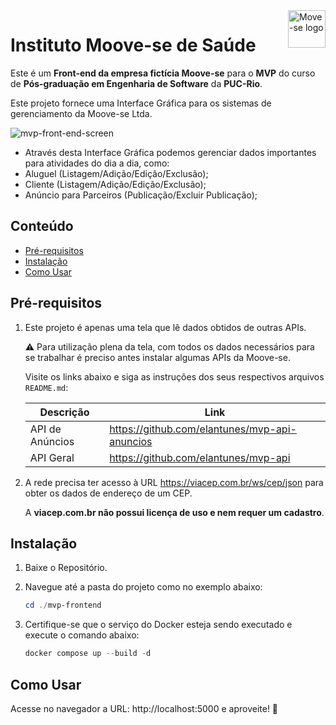 <img src="img/logo.png" alt="Move-se logo" title="Moove-se" align="right" height="60" />

# Instituto Moove-se de Saúde

Este é um **Front-end da empresa fictícia Moove-se** para o **MVP** do curso de **Pós-graduação em Engenharia de Software** da **PUC-Rio**.

Este projeto fornece uma Interface Gráfica para os sistemas de gerenciamento da Moove-se Ltda.

![mvp-front-end-screen](https://github.com/elantunes/mvp-frontend/assets/47639843/b838acb1-cea3-46f5-84b0-379836cb6314)

- Através desta Interface Gráfica podemos gerenciar dados importantes para atividades do dia a dia, como:
- Aluguel (Listagem/Adição/Edição/Exclusão);
- Cliente (Listagem/Adição/Edição/Exclusão);
- Anúncio para Parceiros (Publicação/Excluir Publicação);

## Conteúdo

 * [Pré-requisitos](#pré-requisitos)
 * [Instalação](#instalação)
 * [Como Usar](#como-usar)

## Pré-requisitos

1) Este projeto é apenas uma tela que lê dados obtidos de outras APIs.

    :warning: Para utilização plena da tela, com todos os dados necessários para se trabalhar é preciso antes instalar algumas APIs da Moove-se.

    Visite os links abaixo e siga as instruções dos seus respectivos arquivos `README.md`:

    | Descrição | Link |
    | --- | --- |
    | API de Anúncios | https://github.com/elantunes/mvp-api-anuncios |
    | API Geral | https://github.com/elantunes/mvp-api |

2) A rede precisa ter acesso à URL https://viacep.com.br/ws/cep/json para obter os dados de endereço de um CEP.

    A **viacep.com.br não possui licença de uso e nem requer um cadastro**.

## Instalação

1) Baixe o Repositório.
2) Navegue até a pasta do projeto como no exemplo abaixo:

    ```powershell
    cd ./mvp-frontend
    ```

3) Certifique-se que o serviço do Docker esteja sendo executado e execute o comando abaixo:

    ```powershell
    docker compose up --build -d
    ```

## Como Usar

Acesse no navegador a URL: http://localhost:5000 e aproveite! :rocket:

